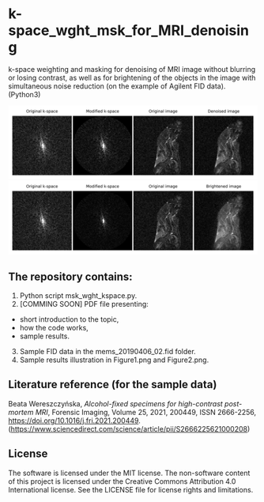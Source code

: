 # k-space_wght_msk_for_MRI_denoising
k-space weighting and masking for denoising of MRI image without blurring or losing contrast, as well as for brightening of the objects in the image with simultaneous noise reduction (on the example of Agilent FID data). (Python3)

![Figure1](Figure1.png)
![Figure2](Figure2.png)

## The repository contains:
1. Python script msk_wght_kspace.py.
2. [COMMING SOON] PDF file presenting:
- short introduction to the topic,
- how the code works,
- sample results.
3. Sample FID data in the mems_20190406_02.fid folder.
4. Sample results illustration in Figure1.png and Figure2.png.

## Literature reference (for the sample data)
Beata Wereszczyńska, *Alcohol-fixed specimens for high-contrast post-mortem MRI*, Forensic Imaging, Volume 25, 2021, 200449, ISSN 2666-2256, https://doi.org/10.1016/j.fri.2021.200449. (https://www.sciencedirect.com/science/article/pii/S2666225621000208)

## License
The software is licensed under the MIT license. The non-software content of this project is licensed under the Creative Commons Attribution 4.0 International license. See the LICENSE file for license rights and limitations.
